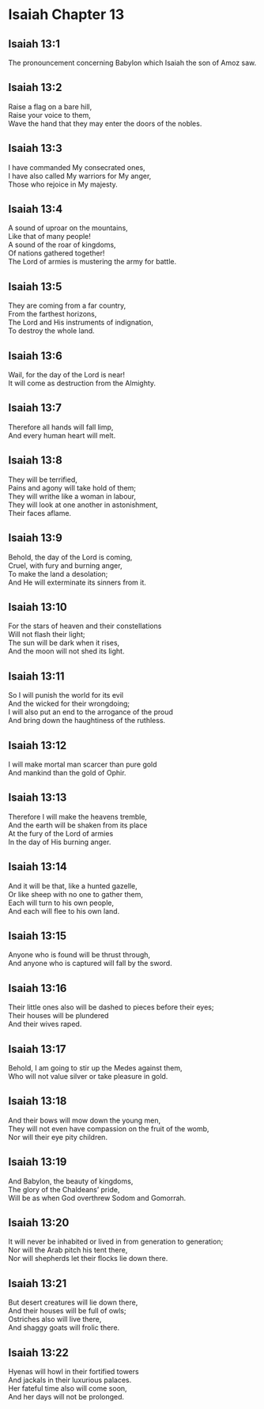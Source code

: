 # Isaiah Chapter 13

## Isaiah 13:1  
The pronouncement concerning Babylon which Isaiah the son of Amoz saw.

## Isaiah 13:2  
Raise a flag on a bare hill,  
Raise your voice to them,  
Wave the hand that they may enter the doors of the nobles.

## Isaiah 13:3  
I have commanded My consecrated ones,  
I have also called My warriors for My anger,  
Those who rejoice in My majesty.

## Isaiah 13:4  
A sound of uproar on the mountains,  
Like that of many people!  
A sound of the roar of kingdoms,  
Of nations gathered together!  
The Lord of armies is mustering the army for battle.

## Isaiah 13:5  
They are coming from a far country,  
From the farthest horizons,  
The Lord and His instruments of indignation,  
To destroy the whole land.

## Isaiah 13:6  
Wail, for the day of the Lord is near!  
It will come as destruction from the Almighty.

## Isaiah 13:7  
Therefore all hands will fall limp,  
And every human heart will melt.

## Isaiah 13:8  
They will be terrified,  
Pains and agony will take hold of them;  
They will writhe like a woman in labour,  
They will look at one another in astonishment,  
Their faces aflame.

## Isaiah 13:9  
Behold, the day of the Lord is coming,  
Cruel, with fury and burning anger,  
To make the land a desolation;  
And He will exterminate its sinners from it.

## Isaiah 13:10  
For the stars of heaven and their constellations  
Will not flash their light;  
The sun will be dark when it rises,  
And the moon will not shed its light.

## Isaiah 13:11  
So I will punish the world for its evil  
And the wicked for their wrongdoing;  
I will also put an end to the arrogance of the proud  
And bring down the haughtiness of the ruthless.

## Isaiah 13:12  
I will make mortal man scarcer than pure gold  
And mankind than the gold of Ophir.

## Isaiah 13:13  
Therefore I will make the heavens tremble,  
And the earth will be shaken from its place  
At the fury of the Lord of armies  
In the day of His burning anger.

## Isaiah 13:14  
And it will be that, like a hunted gazelle,  
Or like sheep with no one to gather them,  
Each will turn to his own people,  
And each will flee to his own land.

## Isaiah 13:15  
Anyone who is found will be thrust through,  
And anyone who is captured will fall by the sword.

## Isaiah 13:16  
Their little ones also will be dashed to pieces before their eyes;  
Their houses will be plundered  
And their wives raped.

## Isaiah 13:17  
Behold, I am going to stir up the Medes against them,  
Who will not value silver or take pleasure in gold.

## Isaiah 13:18  
And their bows will mow down the young men,  
They will not even have compassion on the fruit of the womb,  
Nor will their eye pity children.

## Isaiah 13:19  
And Babylon, the beauty of kingdoms,  
The glory of the Chaldeans’ pride,  
Will be as when God overthrew Sodom and Gomorrah.

## Isaiah 13:20  
It will never be inhabited or lived in from generation to generation;  
Nor will the Arab pitch his tent there,  
Nor will shepherds let their flocks lie down there.

## Isaiah 13:21  
But desert creatures will lie down there,  
And their houses will be full of owls;  
Ostriches also will live there,  
And shaggy goats will frolic there.

## Isaiah 13:22  
Hyenas will howl in their fortified towers  
And jackals in their luxurious palaces.  
Her fateful time also will come soon,  
And her days will not be prolonged.
